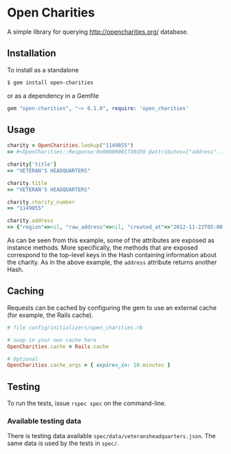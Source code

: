 # Open Charities

A simple library for querying http://opencharities.org/ database.

## Installation

To install as a standalone
```sh
$ gem install open-charities
```
or as a dependency in a Gemfile
```ruby
gem "open-charities", "~> 0.1.0", require: 'open_charities'
```

## Usage

```ruby
charity = OpenCharities.lookup("1149855")
=> #<OpenCharities::Response:0x00000001738d30 @attributes={"address"...>

charity['title']
=> "VETERAN'S HEADQUARTERS"

charity.title
=> "VETERAN'S HEADQUARTERS"

charity.charity_number
=> "1149855"

charity.address
=> {"region"=>nil, "raw_address"=>nil, "created_at"=>"2012-11-22T05:00:54+00:00"...}
```
As can be seen from this example, some of the attributes are exposed as instance
methods. More specifically, the methods that are exposed correspond to the
top-level keys in the Hash containing information about the charity.
As in the above example, the `address` attribute returns another Hash.

## Caching

Requests can be cached by configuring the gem to use an external cache (for example,
the Rails cache).

```ruby
# file config/initializers/open_charities.rb

# swap in your own cache here
OpenCharities.cache = Rails.cache

# Optional
OpenCharities.cache_args = { expires_in: 10.minutes }
```

## Testing

To run the tests, issue `rspec spec` on the command-line.

### Available testing data

There is testing data available `spec/data/veteransheadquarters.json`. The same
data is used by the tests in `spec/`.

